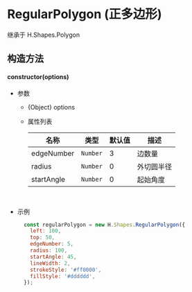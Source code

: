 # RegularPolygon (正多边形)
继承于 H.Shapes.Polygon

## 构造方法

#### **constructor(options)**
- 参数
    - {Object} options
    - 属性列表
        
        | 名称         | 类型         | 默认值       | 描述        |
        |-------------|-------------|-------------|-------------|
        | edgeNumber | `Number` | 3 | 边数量 |
        | radius | `Number` | 0 | 外切圆半径 |
        | startAngle | `Number` | 0 | 起始角度 |
<br>

- 示例

    ```js
      const regularPolygon = new H.Shapes.RegularPolygon({
        left: 100,
        top: 50,
        edgeNumber: 5,
        radius: 100,
        startAngle: 45,
        lineWidth: 2,
        strokeStyle: '#ff0000',
        fillStyle: '#dddddd',
      });
    ```

